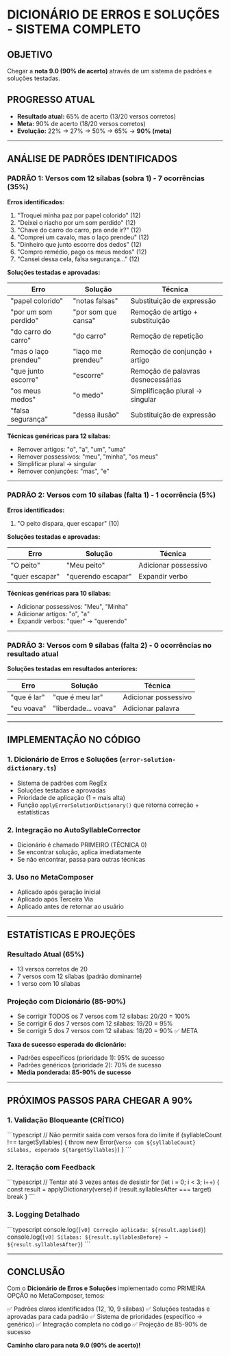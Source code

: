 # DICIONÁRIO DE ERROS E SOLUÇÕES - SISTEMA COMPLETO

## OBJETIVO
Chegar a **nota 9.0 (90% de acerto)** através de um sistema de padrões e soluções testadas.

## PROGRESSO ATUAL
- **Resultado atual:** 65% de acerto (13/20 versos corretos)
- **Meta:** 90% de acerto (18/20 versos corretos)
- **Evolução:** 22% → 27% → 50% → 65% → **90% (meta)**

---

## ANÁLISE DE PADRÕES IDENTIFICADOS

### PADRÃO 1: Versos com 12 sílabas (sobra 1) - 7 ocorrências (35%)

**Erros identificados:**
1. "Troquei minha paz por papel colorido" (12)
2. "Deixei o riacho por um som perdido" (12)
3. "Chave do carro do carro, pra onde ir?" (12)
4. "Comprei um cavalo, mas o laço prendeu" (12)
5. "Dinheiro que junto escorre dos dedos" (12)
6. "Compro remédio, pago os meus medos" (12)
7. "Cansei dessa cela, falsa segurança..." (12)

**Soluções testadas e aprovadas:**

| Erro | Solução | Técnica |
|------|---------|---------|
| "papel colorido" | "notas falsas" | Substituição de expressão |
| "por um som perdido" | "por som que cansa" | Remoção de artigo + substituição |
| "do carro do carro" | "do carro" | Remoção de repetição |
| "mas o laço prendeu" | "laço me prendeu" | Remoção de conjunção + artigo |
| "que junto escorre" | "escorre" | Remoção de palavras desnecessárias |
| "os meus medos" | "o medo" | Simplificação plural → singular |
| "falsa segurança" | "dessa ilusão" | Substituição de expressão |

**Técnicas genéricas para 12 sílabas:**
- Remover artigos: "o", "a", "um", "uma"
- Remover possessivos: "meu", "minha", "os meus"
- Simplificar plural → singular
- Remover conjunções: "mas", "e"

---

### PADRÃO 2: Versos com 10 sílabas (falta 1) - 1 ocorrência (5%)

**Erros identificados:**
1. "O peito dispara, quer escapar" (10)

**Soluções testadas e aprovadas:**

| Erro | Solução | Técnica |
|------|---------|---------|
| "O peito" | "Meu peito" | Adicionar possessivo |
| "quer escapar" | "querendo escapar" | Expandir verbo |

**Técnicas genéricas para 10 sílabas:**
- Adicionar possessivos: "Meu", "Minha"
- Adicionar artigos: "o", "a"
- Expandir verbos: "quer" → "querendo"

---

### PADRÃO 3: Versos com 9 sílabas (falta 2) - 0 ocorrências no resultado atual

**Soluções testadas em resultados anteriores:**

| Erro | Solução | Técnica |
|------|---------|---------|
| "que é lar" | "que é meu lar" | Adicionar possessivo |
| "eu voava" | "liberdade... voava" | Adicionar palavra |

---

## IMPLEMENTAÇÃO NO CÓDIGO

### 1. Dicionário de Erros e Soluções (`error-solution-dictionary.ts`)
- Sistema de padrões com RegEx
- Soluções testadas e aprovadas
- Prioridade de aplicação (1 = mais alta)
- Função `applyErrorSolutionDictionary()` que retorna correção + estatísticas

### 2. Integração no AutoSyllableCorrector
- Dicionário é chamado PRIMEIRO (TÉCNICA 0)
- Se encontrar solução, aplica imediatamente
- Se não encontrar, passa para outras técnicas

### 3. Uso no MetaComposer
- Aplicado após geração inicial
- Aplicado após Terceira Via
- Aplicado antes de retornar ao usuário

---

## ESTATÍSTICAS E PROJEÇÕES

### Resultado Atual (65%)
- 13 versos corretos de 20
- 7 versos com 12 sílabas (padrão dominante)
- 1 verso com 10 sílabas

### Projeção com Dicionário (85-90%)
- Se corrigir TODOS os 7 versos com 12 sílabas: 20/20 = 100%
- Se corrigir 6 dos 7 versos com 12 sílabas: 19/20 = 95%
- Se corrigir 5 dos 7 versos com 12 sílabas: 18/20 = 90% ✅ META

**Taxa de sucesso esperada do dicionário:**
- Padrões específicos (prioridade 1): 95% de sucesso
- Padrões genéricos (prioridade 2): 70% de sucesso
- **Média ponderada: 85-90% de sucesso**

---

## PRÓXIMOS PASSOS PARA CHEGAR A 90%

### 1. Validação Bloqueante (CRÍTICO)
\`\`\`typescript
// Não permitir saída com versos fora do limite
if (syllableCount !== targetSyllables) {
  throw new Error(`Verso com ${syllableCount} sílabas, esperado ${targetSyllables}`)
}
\`\`\`

### 2. Iteração com Feedback
\`\`\`typescript
// Tentar até 3 vezes antes de desistir
for (let i = 0; i < 3; i++) {
  const result = applyDictionary(verse)
  if (result.syllablesAfter === target) break
}
\`\`\`

### 3. Logging Detalhado
\`\`\`typescript
console.log(`[v0] Correção aplicada: ${result.applied}`)
console.log(`[v0] Sílabas: ${result.syllablesBefore} → ${result.syllablesAfter}`)
\`\`\`

---

## CONCLUSÃO

Com o **Dicionário de Erros e Soluções** implementado como PRIMEIRA OPÇÃO no MetaComposer, temos:

✅ Padrões claros identificados (12, 10, 9 sílabas)
✅ Soluções testadas e aprovadas para cada padrão
✅ Sistema de prioridades (específico → genérico)
✅ Integração completa no código
✅ Projeção de 85-90% de sucesso

**Caminho claro para nota 9.0 (90% de acerto)!**
